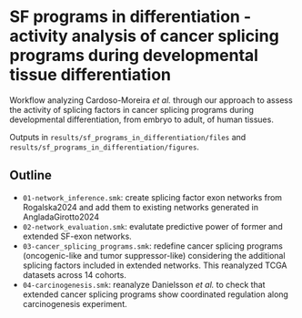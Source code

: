 # SF programs in differentiation - activity analysis of cancer splicing programs during developmental tissue differentiation

Workflow analyzing Cardoso-Moreira *et al.* through our approach to assess the activity of splicing factors in cancer splicing programs during developmental differentiation, from embryo to adult, of human tissues. 

Outputs in `results/sf_programs_in_differentiation/files` and `results/sf_programs_in_differentiation/figures`.

## Outline
- `01-network_inference.smk`: create splicing factor exon networks from Rogalska2024 and add them to existing networks generated in AngladaGirotto2024
- `02-network_evaluation.smk`: evalutate predictive power of former and extended SF-exon networks.
- `03-cancer_splicing_programs.smk`: redefine cancer splicing programs (oncogenic-like and tumor suppressor-like) considering the additional splicing factors included in extended networks. This reanalyzed TCGA datasets across 14 cohorts.
- `04-carcinogenesis.smk`: reanalyze Danielsson *et al.* to check that extended cancer splicing programs show coordinated regulation along carcinogenesis experiment.